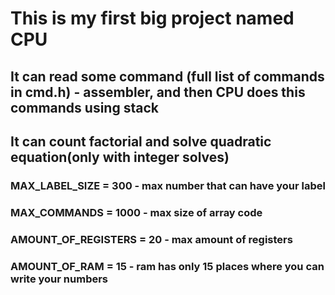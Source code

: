 # This is my first big project named CPU
## It can read some command (full list of commands in  cmd.h) - assembler, and then CPU does this commands using stack
## It can count factorial and solve quadratic equation(only with integer solves)
### MAX_LABEL_SIZE = 300 - max number that can have your label
### MAX_COMMANDS = 1000 - max size of array code
### AMOUNT_OF_REGISTERS = 20 - max amount of registers
### AMOUNT_OF_RAM  = 15 - ram has only 15 places where you can write your numbers
